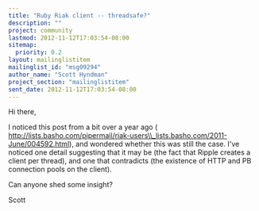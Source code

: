 ```yaml
---
title: "Ruby Riak client -- threadsafe?"
description: ""
project: community
lastmod: 2012-11-12T17:03:54-08:00
sitemap:
  priority: 0.2
layout: mailinglistitem
mailinglist_id: "msg09294"
author_name: "Scott Hyndman"
project_section: "mailinglistitem"
sent_date: 2012-11-12T17:03:54-08:00
---
```



Hi there,

I noticed this post from a bit over a year ago (
http://lists.basho.com/pipermail/riak-users\\_lists.basho.com/2011-June/004592.html),
and wondered whether this was still the case. I've noticed one detail
suggesting that it may be (the fact that Ripple creates a client per
thread), and one that contradicts (the existence of HTTP and PB connection
pools on the client).

Can anyone shed some insight?

Scott
